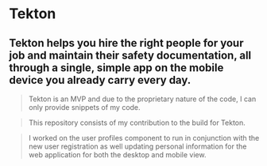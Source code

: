 # Tekton
## Tekton helps you hire the right people for your job and maintain their safety documentation, all through a single, simple app on the mobile device you already carry every day. 

>Tekton is an MVP and due to the proprietary nature of the code, I can only provide snippets of my code.

>This repository consists of my contribution to the build for Tekton.

>I worked on the user profiles component to run in conjunction with the new user registration as well updating personal information for the web application for both the desktop and mobile view. 

